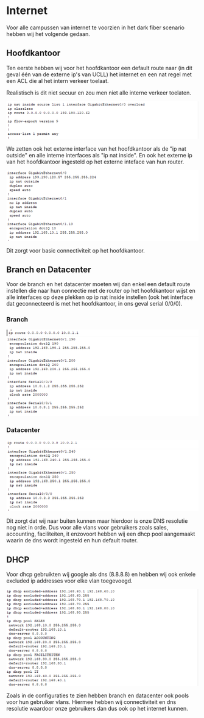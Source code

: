 # Internet

Voor alle campussen van internet te voorzien in het dark fiber scenario hebben wij het volgende gedaan.

## Hoofdkantoor

Ten eerste hebben wij voor het hoofdkantoor een default route naar (in dit geval één van de externe ip's van UCLL) het internet en een nat regel met een ACL die al het intern verkeer toelaat.

Realistisch is dit niet secuur en zou men niet alle interne verkeer toelaten.

![HQ NAT and Default Route](hqnatanddefaultroute.png)

We zetten ook het externe interface van het hoofdkantoor als de "ip nat outside" en alle interne interfaces als "ip nat inside". En ook het externe ip van het hoofdkantoor ingesteld op het externe inteface van hun router.

![IP NAT Inside and Outside](ipnatinsideandoutside.png)

Dit zorgt voor basic connectiviteit op het hoofdkantoor.

## Branch en Datacenter

Voor de branch en het datacenter moeten wij dan enkel een default route instellen die naar hun connectie met de router op het hoofdkantoor wijst en alle interfaces op deze plekken op ip nat inside instellen (ook het interface dat geconnecteerd is met het hoofdkantoor, in ons geval serial 0/0/0).

### Branch

![Default Route Branch](defaultroutebranch.png)
![IP Nat Inside Branch](ipnatinsidebranch.png)

### Datacenter

![Default Route Datacenter](defaultroutedc.png)
![IP Nat Inside Datacenter](ipnatinsidedc.png)

Dit zorgt dat wij naar buiten kunnen maar hierdoor is onze DNS resolutie nog niet in orde.
Dus voor alle vlans voor gebruikers zoals sales, accounting, faciliteiten, it enzovoort hebben wij een dhcp pool aangemaakt waarin de dns wordt ingesteld en hun default router.

## DHCP

Voor dhcp gebruikten wij google als dns (8.8.8.8) en hebben wij ook enkele excluded ip addresses voor elke vlan toegevoegd.

![DHCP HQ](dhcphq.png)

Zoals in de configuraties te zien hebben branch en datacenter ook pools voor hun gebruiker vlans.
Hiermee hebben wij connectiviteit en dns resolutie waardoor onze gebruikers dan dus ook op het internet kunnen.
